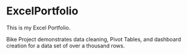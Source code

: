 # ExcelPortfolio
This is my Excel Portfolio.

Bike Project demonstrates data cleaning, Pivot Tables, and dashboard creation for a data set of over a thousand rows.

